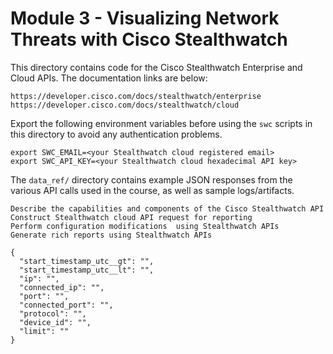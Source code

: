 # Module 3 - Visualizing Network Threats with Cisco Stealthwatch
This directory contains code for the Cisco Stealthwatch Enterprise and
Cloud APIs. The documentation links are below:

```
https://developer.cisco.com/docs/stealthwatch/enterprise
https://developer.cisco.com/docs/stealthwatch/cloud
```

Export the following environment variables before using the `swc` scripts
in this directory to avoid any authentication problems.
```
export SWC_EMAIL=<your Stealthwatch cloud registered email>
export SWC_API_KEY=<your Stealthwatch cloud hexadecimal API key>
```

The `data_ref/` directory contains example JSON responses from the
various API calls used in the course, as well as sample logs/artifacts.

```
Describe the capabilities and components of the Cisco Stealthwatch API
Construct Stealthwatch cloud API request for reporting
Perform configuration modifications  using Stealthwatch APIs
Generate rich reports using Stealthwatch APIs
```

```
{
  "start_timestamp_utc__gt": "",
  "start_timestamp_utc__lt": "",
  "ip": "",
  "connected_ip": "",
  "port": "",
  "connected_port": "",
  "protocol": "",
  "device_id": "",
  "limit": ""
}
```
